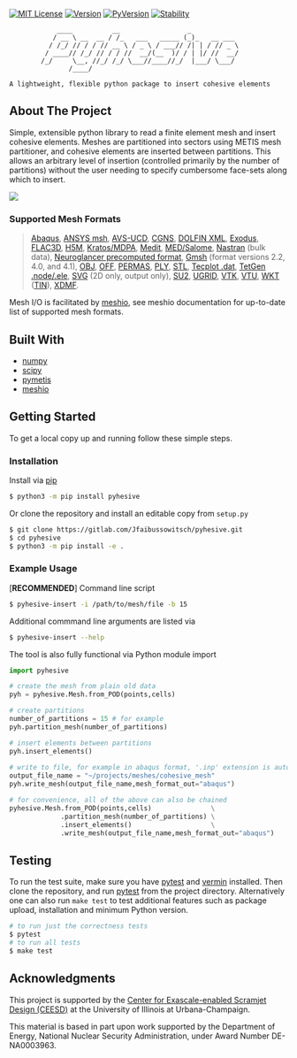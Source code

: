 <!-- SHIELDS -->
[![MIT License][license-shield]][license-url]
[![Version][version-shield]][project-url]
[![PyVersion][pyversion-shield]][pyversion-url]
[![Stability][stability-shield]][project-url]


                ____          __                 _
               / __ \ __  __ / /_   ___   _____ (_)_   __ ___
              / /_/ // / / // __ \ / _ \ / ___// /| | / // _ \
             / ____// /_/ // / / //  __/(__  )/ / | |/ //  __/
            /_/     \__, //_/ /_/ \___//____//_/  |___/ \___/
                   /____/

    A lightweight, flexible python package to insert cohesive elements

<!-- ABOUT THE PROJECT -->
## About The Project

Simple, extensible python library to read a finite element mesh and insert cohesive
elements. Meshes are partitioned into sectors using METIS mesh partitioner, and cohesive
elements are inserted between partitions. This allows an arbitrary level of insertion
(controlled primarily by the number of partitions) without the user needing to specify
cumbersome face-sets along which to insert.

![](https://gitlab.com/Jfaibussowitsch/pyhesive/-/raw/master/images/pyhesive-algo.png)

### Supported Mesh Formats

> [Abaqus](http://abaqus.software.polimi.it/v6.14/index.html),
 [ANSYS msh](https://www.afs.enea.it/fluent/Public/Fluent-Doc/PDF/chp03.pdf),
 [AVS-UCD](https://lanl.github.io/LaGriT/pages/docs/read_avs.html),
 [CGNS](https://cgns.github.io/),
 [DOLFIN XML](https://manpages.ubuntu.com/manpages/disco/man1/dolfin-convert.1.html),
 [Exodus](https://cubit.sandia.gov/public/13.2/help_manual/WebHelp/finite_element_model/exodus/block_specification.htm),
 [FLAC3D](https://www.itascacg.com/software/flac3d),
 [H5M](https://www.mcs.anl.gov/~fathom/moab-docs/h5mmain.html),
 [Kratos/MDPA](https://github.com/KratosMultiphysics/Kratos/wiki/Input-data),
 [Medit](https://people.sc.fsu.edu/~jburkardt/data/medit/medit.html),
 [MED/Salome](https://docs.salome-platform.org/latest/dev/MEDCoupling/developer/med-file.html),
 [Nastran](https://help.autodesk.com/view/NSTRN/2019/ENU/?guid=GUID-42B54ACB-FBE3-47CA-B8FE-475E7AD91A00) (bulk data),
 [Neuroglancer precomputed format](https://github.com/google/neuroglancer/tree/master/src/neuroglancer/datasource/precomputed#mesh-representation-of-segmented-object-surfaces),
 [Gmsh](http://gmsh.info/doc/texinfo/gmsh.html#File-formats) (format versions 2.2, 4.0, and 4.1),
 [OBJ](https://en.wikipedia.org/wiki/Wavefront_.obj_file),
 [OFF](https://segeval.cs.princeton.edu/public/off_format.html),
 [PERMAS](https://www.intes.de),
 [PLY](https://en.wikipedia.org/wiki/PLY_(file_format)),
 [STL](https://en.wikipedia.org/wiki/STL_(file_format)),
 [Tecplot .dat](http://paulbourke.net/dataformats/tp/),
 [TetGen .node/.ele](https://wias-berlin.de/software/tetgen/fformats.html),
 [SVG](https://www.w3.org/TR/SVG/) (2D only, output only),
 [SU2](https://su2code.github.io/docs_v7/Mesh-File),
 [UGRID](http://www.simcenter.msstate.edu/software/downloads/doc/ug_io/3d_grid_file_type_ugrid.html),
 [VTK](https://www.vtk.org/wp-content/uploads/2015/04/file-formats.pdf),
 [VTU](https://www.vtk.org/Wiki/VTK_XML_Formats),
 [WKT](https://en.wikipedia.org/wiki/Well-known_text_representation_of_geometry) ([TIN](https://en.wikipedia.org/wiki/Triangulated_irregular_network)),
 [XDMF](http://www.xdmf.org/index.php/XDMF_Model_and_Format).

Mesh I/O is facilitated by [meshio](https://github.com/nschloe/meshio), see meshio
documentation for up-to-date list of supported mesh formats.

## Built With

* [numpy](https://numpy.org/)
* [scipy](https://www.scipy.org/)
* [pymetis](https://github.com/inducer/pymetis)
* [meshio](https://github.com/nschloe/meshio)

<!-- GETTING STARTED -->
## Getting Started

To get a local copy up and running follow these simple steps.

### Installation

Install via [pip](https://pypi.org/project/pyhesive/)

```sh
$ python3 -m pip install pyhesive
```

Or clone the repository and install an editable copy from `setup.py`

```sh
$ git clone https://gitlab.com/Jfaibussowitsch/pyhesive.git
$ cd pyhesive
$ python3 -m pip install -e .
```

### Example Usage

[**RECOMMENDED**] Command line script
```sh
$ pyhesive-insert -i /path/to/mesh/file -b 15
```
Additional commmand line arguments are listed via
```sh
$ pyhesive-insert --help
```
The tool is also fully functional via Python module import
```python
import pyhesive

# create the mesh from plain old data
pyh = pyhesive.Mesh.from_POD(points,cells)

# create partitions
number_of_partitions = 15 # for example
pyh.partition_mesh(number_of_partitions)

# insert elements between partitions
pyh.insert_elements()
	
# write to file, for example in abaqus format, '.inp' extension is automatically appended
output_file_name = "~/projects/meshes/cohesive_mesh"
pyh.write_mesh(output_file_name,mesh_format_out="abaqus")

# for convenience, all of the above can also be chained
pyhesive.Mesh.from_POD(points,cells)               \
             .partition_mesh(number_of_partitions) \
             .insert_elements()                    \
             .write_mesh(output_file_name,mesh_format_out="abaqus")
```

## Testing

To run the test suite, make sure you have [pytest](https://docs.pytest.org/en/6.2.x/) and [vermin](https://pypi.org/project/vermin/) installed. Then clone the repository, and run [pytest](https://docs.pytest.org/en/6.2.x/) from the project directory. Alternatively one can also run `make test` to test additional features such as package upload, installation and minimum Python version.

```sh
# to run just the correctness tests
$ pytest
# to run all tests
$ make test
```

## Acknowledgments

This project is supported by the [Center for Exascale-enabled Scramjet Design (CEESD)](https://ceesd.illinois.edu/) at the University of Illinois at Urbana-Champaign.

This material is based in part upon work supported by the Department of Energy, National Nuclear Security Administration, under Award Number DE-NA0003963.


<!-- MARKDOWN LINKS & IMAGES -->
<!-- https://www.markdownguide.org/basic-syntax/#reference-style-links -->
[license-shield]: https://img.shields.io/pypi/l/pyhesive
[license-url]: https://gitlab.com/Jfaibussowitsch/pyhesive/-/blob/master/LICENSE

[version-shield]: https://img.shields.io/pypi/v/pyhesive

[pyversion-shield]: https://img.shields.io/pypi/pyversions/pyhesive
[pyversion-url]: https://www.python.org/downloads/

[stability-shield]: https://img.shields.io/pypi/status/pyhesive

[project-url]: https://pypi.org/project/pyhesive/
